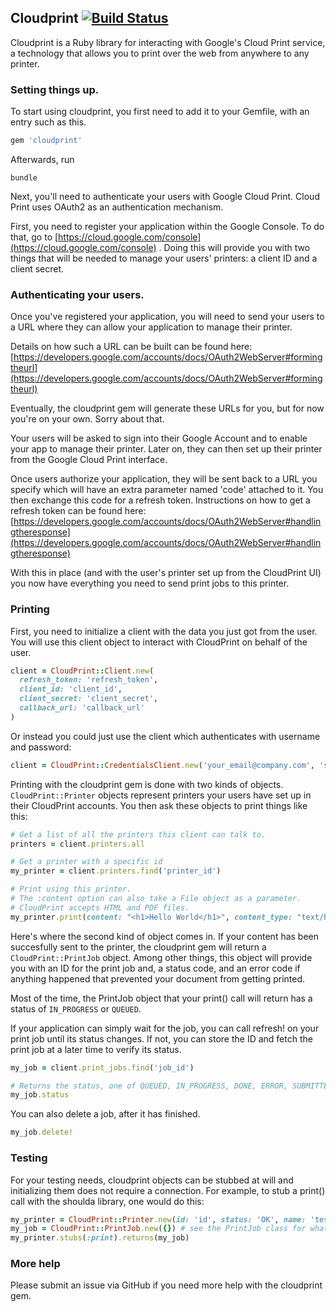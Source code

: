## Cloudprint [![Build Status](https://travis-ci.org/minciue/cloudprint.png?branch=master)](https://travis-ci.org/minciue/cloudprint)

Cloudprint is a Ruby library for interacting with Google's Cloud Print service,
a technology that allows you to print over the web from anywhere to any
printer.

### Setting things up.
To start using cloudprint, you first need to add it to your Gemfile, with an
entry such as this.

```ruby
gem 'cloudprint'
```

Afterwards, run
```
bundle
```

Next, you'll need to authenticate your users with Google Cloud Print. Cloud
Print uses OAuth2 as an authentication mechanism.

First, you need to register your application within the Google Console. To do
that, go to [https://cloud.google.com/console](https://cloud.google.com/console)
. Doing this will provide you with two things that will be needed to manage
your users' printers: a client ID and a client secret.  

### Authenticating your users.
Once you've registered your application, you will need to send your users to a
URL where they can allow your application to manage their printer.

Details on how such a URL can be built can be found here:
[https://developers.google.com/accounts/docs/OAuth2WebServer#formingtheurl](https://developers.google.com/accounts/docs/OAuth2WebServer#formingtheurl)

Eventually, the cloudprint gem will generate these URLs for you, but for now
you're on your own. Sorry about that.

Your users will be asked to sign into their Google Account and to enable your
app to manage their printer. Later on, they can then set up their printer from
the Google Cloud Print interface.

Once users authorize your application, they will be sent back to a URL you
specify which will have an extra parameter named 'code' attached to it.
You then exchange this code for a refresh token.
Instructions on how to get a refresh token can be found here:
[https://developers.google.com/accounts/docs/OAuth2WebServer#handlingtheresponse](https://developers.google.com/accounts/docs/OAuth2WebServer#handlingtheresponse)

With this in place (and with the user's printer set up from the CloudPrint UI)
you now have everything you need to send print jobs to this printer.

### Printing
First, you need to initialize a client with the data you just got from the
user. You will use this client object to interact with CloudPrint on behalf
of the user.

```ruby
client = CloudPrint::Client.new(
  refresh_token: 'refresh_token',
  client_id: 'client_id',
  client_secret: 'client_secret',
  callback_url: 'callback_url'
)
```

Or instead you could just use the client which authenticates with username and password:

```ruby
client = CloudPrint::CredentialsClient.new('your_email@company.com', 's3cret_passw0rd')
```

Printing with the cloudprint gem is done with two kinds of objects.
`CloudPrint::Printer`
objects represent printers your users have set up in their CloudPrint accounts.
You then ask these objects to print things like this:

```ruby
# Get a list of all the printers this client can talk to.
printers = client.printers.all

# Get a printer with a specific id
my_printer = client.printers.find('printer_id')

# Print using this printer.
# The :content option can also take a File object as a parameter.
# CloudPrint accepts HTML and PDF files.
my_printer.print(content: "<h1>Hello World</h1>", content_type: "text/html")
```

Here's where the second kind of object comes in. If your content has been
succesfully sent to the printer, the cloudprint gem will return a
`CloudPrint::PrintJob` object. Among other things, this object will provide you
with an ID for the print job and, a status code, and an error code if anything
happened that prevented your document from getting printed.

Most of the time, the PrintJob object that your print() call will return has a
status of `IN_PROGRESS` or `QUEUED`.

If your application can simply wait for the job, you can call refresh! on your
print job until its status changes. If not, you can store the ID and fetch the
print job at a later time to verify its status.

```ruby
my_job = client.print_jobs.find('job_id')

# Returns the status, one of QUEUED, IN_PROGRESS, DONE, ERROR, SUBMITTED
my_job.status
```

You can also delete a job, after it has finished.

```ruby
my_job.delete!
```

### Testing
For your testing needs, cloudprint objects can be stubbed at will and
initializing them does not require a connection. For example, to stub a print()
call with the shoulda library, one would do this:

```ruby
my_printer = CloudPrint::Printer.new(id: 'id', status: 'OK', name: 'test_printer', display_name: 'Test Printer'
my_job = CloudPrint::PrintJob.new({}) # see the PrintJob class for what this hash can hold
my_printer.stubs(:print).returns(my_job)
```

### More help
Please submit an issue via GitHub if you need more help with the cloudprint gem.
